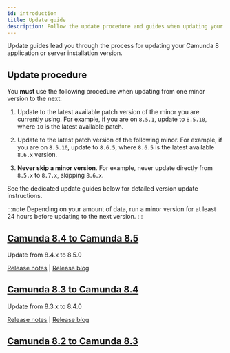 ```yaml
---
id: introduction
title: Update guide
description: Follow the update procedure and guides when updating your Camunda 8 application or server installation version.
---
```


Update guides lead you through the process for updating your Camunda 8 application or server installation version.

## Update procedure

You **must** use the following procedure when updating from one minor version to the next:

1. Update to the latest available patch version of the minor you are currently using. For example, if you are on `8.5.1`, update to `8.5.10`, where `10` is the latest available patch.

2. Update to the latest patch version of the following minor. For example, if you are on `8.5.10`, update to `8.6.5`, where `8.6.5` is the latest available `8.6.x` version.

3. **Never skip a minor version**. For example, never update directly from `8.5.x` to `8.7.x`, skipping `8.6.x`.

See the dedicated update guides below for detailed version update instructions.

:::note
Depending on your amount of data, run a minor version for at least 24 hours before updating to the next version.
:::

## [Camunda 8.4 to Camunda 8.5](../840-to-850)

Update from 8.4.x to 8.5.0

[Release notes](https://github.com/camunda/camunda-platform/releases/tag/8.5.0) |
[Release blog](https://camunda.com/blog/2024/04/camunda-8-5-release/)

## [Camunda 8.3 to Camunda 8.4](../830-to-840)

Update from 8.3.x to 8.4.0

[Release notes](https://github.com/camunda/camunda-platform/releases/tag/8.4.0) |
[Release blog](https://camunda.com/blog/2024/01/camunda-8-4-simplifying-installation-enhancing-user-experience/)

## [Camunda 8.2 to Camunda 8.3](../820-to-830)
